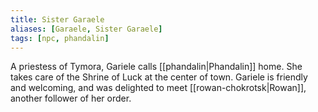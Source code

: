 ```yaml
---
title: Sister Garaele
aliases: [Garaele, Sister Garaele]
tags: [npc, phandalin]
---
```

A priestess of Tymora, Gariele calls [[phandalin|Phandalin]] home. She takes care of the Shrine of Luck at the center of town. Gariele is friendly and welcoming, and was delighted to meet [[rowan-chokrotsk|Rowan]], another follower of her order.
